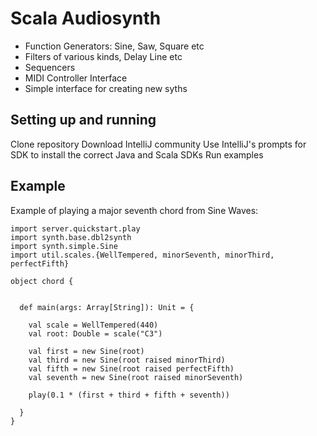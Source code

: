 Scala Audiosynth
================

* Function Generators: Sine, Saw, Square etc
* Filters of various kinds, Delay Line etc
* Sequencers
* MIDI Controller Interface
* Simple interface for creating new syths

Setting up and running
----------------------

Clone repository
Download IntelliJ community
Use IntelliJ's prompts for SDK to install the correct Java and Scala SDKs
Run examples

Example
-------

Example of playing a major seventh chord from Sine Waves:

```
import server.quickstart.play
import synth.base.dbl2synth
import synth.simple.Sine
import util.scales.{WellTempered, minorSeventh, minorThird, perfectFifth}

object chord {


  def main(args: Array[String]): Unit = {

    val scale = WellTempered(440)
    val root: Double = scale("C3")

    val first = new Sine(root)
    val third = new Sine(root raised minorThird)
    val fifth = new Sine(root raised perfectFifth)
    val seventh = new Sine(root raised minorSeventh)

    play(0.1 * (first + third + fifth + seventh))

  }
}
```
